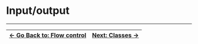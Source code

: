 # Input/output

---

| [&larr; Go Back to: Flow control](../04_flow_control/) | [Next: Classes &rarr;](../06_classes/) |
| --- | --- |
